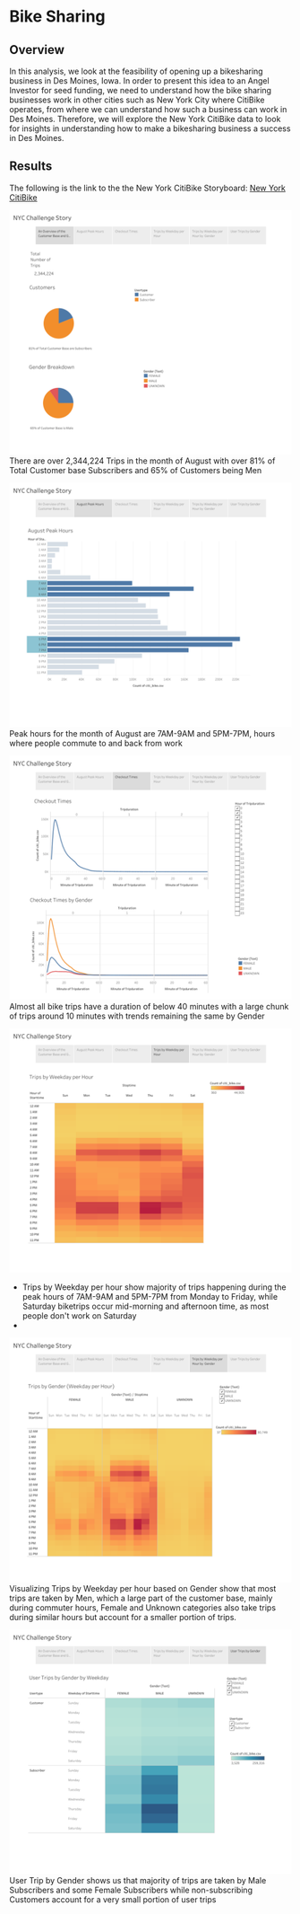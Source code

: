 # Bike Sharing

## Overview 
In this analysis, we look at the feasibility of opening up a bikesharing business in Des Moines, Iowa. In order to present this idea to an Angel Investor for seed funding, we need to understand how the bike sharing businesses work in other cities such as New York City where CitiBike operates, from where we can understand how such a business can work in Des Moines. Therefore, we will explore the New York CitiBike data to look for insights in understanding how to make a bikesharing business a success in Des Moines. 

## Results 

The following is the link to the the New York CitiBike Storyboard: [New York CitiBike](https://public.tableau.com/app/profile/mobin.piracha/viz/NYCChallenge/NYCChallengeStory)


![This is a alt text.](/Images/Customer_Base.png)
There are over 2,344,224 Trips in the month of August with over 81% of Total Customer base Subscribers and 65% of Customers being Men

![This is a alt text.](/Images/August_Peak_Hours.png)
Peak hours for the month of August are 7AM-9AM and 5PM-7PM, hours where people commute to and back from work

![This is a alt text.](/Images/Checkout_Times.png)
Almost all bike trips have a duration of below 40 minutes with a large chunk of trips around 10 minutes with trends remaining the same by Gender

![This is a alt text.](/Images/Trips_Weekday.png)
* Trips by Weekday per hour show majority of trips happening during the peak hours of 7AM-9AM and 5PM-7PM from Monday to Friday, while Saturday biketrips occur mid-morning and afternoon time, as most people don't work on Saturday
* 
![This is a alt text.](Images/Trips_Gender.png)
Visualizing Trips by Weekday per hour based on Gender show that most trips are taken by Men, which a large part of the customer base, mainly during commuter hours, Female and Unknown categories also take trips during similar hours but account for a smaller portion of trips. 

![This is a alt text.](/Images/User_trips.png)
User Trip by Gender shows us that majority of trips are taken by Male Subscribers and some Female Subscribers while non-subscribing Customers account for a very small portion of user trips
